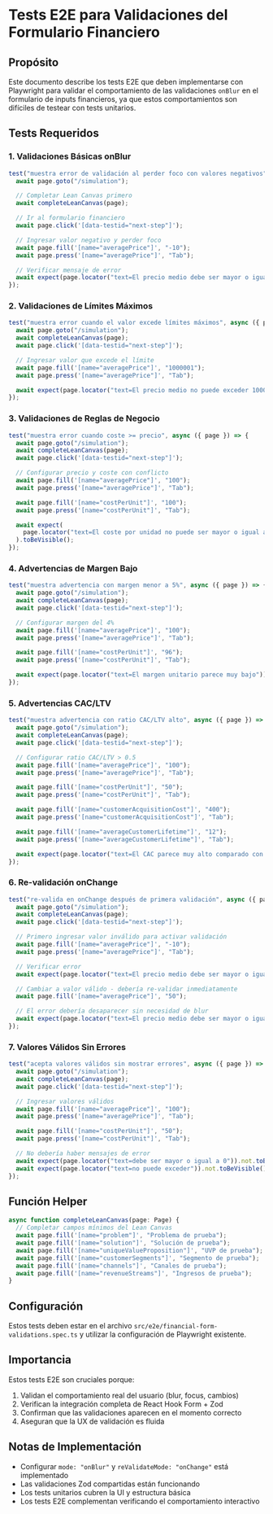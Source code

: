 # Tests E2E para Validaciones del Formulario Financiero

## Propósito

Este documento describe los tests E2E que deben implementarse con Playwright para validar el comportamiento de las validaciones `onBlur` en el formulario de inputs financieros, ya que estos comportamientos son difíciles de testear con tests unitarios.

## Tests Requeridos

### 1. Validaciones Básicas onBlur

```typescript
test("muestra error de validación al perder foco con valores negativos", async ({ page }) => {
  await page.goto("/simulation");

  // Completar Lean Canvas primero
  await completeLeanCanvas(page);

  // Ir al formulario financiero
  await page.click('[data-testid="next-step"]');

  // Ingresar valor negativo y perder foco
  await page.fill('[name="averagePrice"]', "-10");
  await page.press('[name="averagePrice"]', "Tab");

  // Verificar mensaje de error
  await expect(page.locator("text=El precio medio debe ser mayor o igual a 0")).toBeVisible();
});
```

### 2. Validaciones de Límites Máximos

```typescript
test("muestra error cuando el valor excede límites máximos", async ({ page }) => {
  await page.goto("/simulation");
  await completeLeanCanvas(page);
  await page.click('[data-testid="next-step"]');

  // Ingresar valor que excede el límite
  await page.fill('[name="averagePrice"]', "1000001");
  await page.press('[name="averagePrice"]', "Tab");

  await expect(page.locator("text=El precio medio no puede exceder 1000000 euros")).toBeVisible();
});
```

### 3. Validaciones de Reglas de Negocio

```typescript
test("muestra error cuando coste >= precio", async ({ page }) => {
  await page.goto("/simulation");
  await completeLeanCanvas(page);
  await page.click('[data-testid="next-step"]');

  // Configurar precio y coste con conflicto
  await page.fill('[name="averagePrice"]', "100");
  await page.press('[name="averagePrice"]', "Tab");

  await page.fill('[name="costPerUnit"]', "100");
  await page.press('[name="costPerUnit"]', "Tab");

  await expect(
    page.locator("text=El coste por unidad no puede ser mayor o igual al precio medio")
  ).toBeVisible();
});
```

### 4. Advertencias de Margen Bajo

```typescript
test("muestra advertencia con margen menor a 5%", async ({ page }) => {
  await page.goto("/simulation");
  await completeLeanCanvas(page);
  await page.click('[data-testid="next-step"]');

  // Configurar margen del 4%
  await page.fill('[name="averagePrice"]', "100");
  await page.press('[name="averagePrice"]', "Tab");

  await page.fill('[name="costPerUnit"]', "96");
  await page.press('[name="costPerUnit"]', "Tab");

  await expect(page.locator("text=El margen unitario parece muy bajo")).toBeVisible();
});
```

### 5. Advertencias CAC/LTV

```typescript
test("muestra advertencia con ratio CAC/LTV alto", async ({ page }) => {
  await page.goto("/simulation");
  await completeLeanCanvas(page);
  await page.click('[data-testid="next-step"]');

  // Configurar ratio CAC/LTV > 0.5
  await page.fill('[name="averagePrice"]', "100");
  await page.press('[name="averagePrice"]', "Tab");

  await page.fill('[name="costPerUnit"]', "50");
  await page.press('[name="costPerUnit"]', "Tab");

  await page.fill('[name="customerAcquisitionCost"]', "400");
  await page.press('[name="customerAcquisitionCost"]', "Tab");

  await page.fill('[name="averageCustomerLifetime"]', "12");
  await page.press('[name="averageCustomerLifetime"]', "Tab");

  await expect(page.locator("text=El CAC parece muy alto comparado con el LTV")).toBeVisible();
});
```

### 6. Re-validación onChange

```typescript
test("re-valida en onChange después de primera validación", async ({ page }) => {
  await page.goto("/simulation");
  await completeLeanCanvas(page);
  await page.click('[data-testid="next-step"]');

  // Primero ingresar valor inválido para activar validación
  await page.fill('[name="averagePrice"]', "-10");
  await page.press('[name="averagePrice"]', "Tab");

  // Verificar error
  await expect(page.locator("text=El precio medio debe ser mayor o igual a 0")).toBeVisible();

  // Cambiar a valor válido - debería re-validar inmediatamente
  await page.fill('[name="averagePrice"]', "50");

  // El error debería desaparecer sin necesidad de blur
  await expect(page.locator("text=El precio medio debe ser mayor o igual a 0")).not.toBeVisible();
});
```

### 7. Valores Válidos Sin Errores

```typescript
test("acepta valores válidos sin mostrar errores", async ({ page }) => {
  await page.goto("/simulation");
  await completeLeanCanvas(page);
  await page.click('[data-testid="next-step"]');

  // Ingresar valores válidos
  await page.fill('[name="averagePrice"]', "100");
  await page.press('[name="averagePrice"]', "Tab");

  await page.fill('[name="costPerUnit"]', "50");
  await page.press('[name="costPerUnit"]', "Tab");

  // No debería haber mensajes de error
  await expect(page.locator("text=debe ser mayor o igual a 0")).not.toBeVisible();
  await expect(page.locator("text=no puede exceder")).not.toBeVisible();
});
```

## Función Helper

```typescript
async function completeLeanCanvas(page: Page) {
  // Completar campos mínimos del Lean Canvas
  await page.fill('[name="problem"]', "Problema de prueba");
  await page.fill('[name="solution"]', "Solución de prueba");
  await page.fill('[name="uniqueValueProposition"]', "UVP de prueba");
  await page.fill('[name="customerSegments"]', "Segmento de prueba");
  await page.fill('[name="channels"]', "Canales de prueba");
  await page.fill('[name="revenueStreams"]', "Ingresos de prueba");
}
```

## Configuración

Estos tests deben estar en el archivo `src/e2e/financial-form-validations.spec.ts` y utilizar la configuración de Playwright existente.

## Importancia

Estos tests E2E son cruciales porque:

1. Validan el comportamiento real del usuario (blur, focus, cambios)
2. Verifican la integración completa de React Hook Form + Zod
3. Confirman que las validaciones aparecen en el momento correcto
4. Aseguran que la UX de validación es fluida

## Notas de Implementación

- Configurar `mode: "onBlur"` y `reValidateMode: "onChange"` está implementado
- Las validaciones Zod compartidas están funcionando
- Los tests unitarios cubren la UI y estructura básica
- Los tests E2E complementan verificando el comportamiento interactivo
